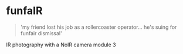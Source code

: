 #  funfaIR

> 'my friend lost his job as a rollercoaster operator... he's suing for funfair dismissal'


IR photography with a NoIR camera module 3
